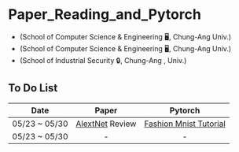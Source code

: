 # Paper_Reading_and_Pytorch

* (School of Computer Science & Engineering 🖥️, Chung-Ang Univ.)
* (School of Computer Science & Engineering 🖥️, Chung-Ang Univ.)
* (School of Industrial Security :lock:, Chung-Ang , Univ.)

## To Do List

 |Date|Paper|Pytorch|
 |:----------:|:----:|:---------------:|
 |05/23 ~ 05/30|[AlextNet](https://proceedings.neurips.cc/paper/2012/file/c399862d3b9d6b76c8436e924a68c45b-Paper.pdf) Review|[Fashion Mnist Tutorial](https://tutorials.pytorch.kr/beginner/basics/intro.html)|
 |05/23 ~ 05/30|-|-|
